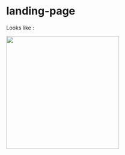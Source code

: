 # landing-page
Looks like :

<img src="https://github.com/adityaa-more/landing-page/assets/99107694/8951123c-3983-4b33-8b49-59301b06f6a1" width='300' >
